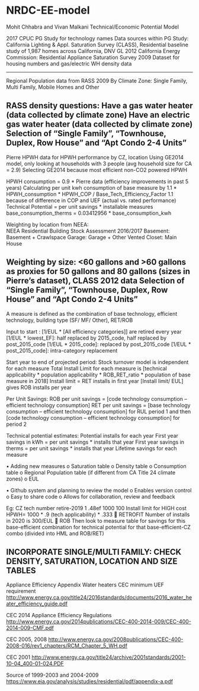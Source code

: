 # NRDC-EE-model
Mohit Chhabra and Vivan Malkani Technical/Economic Potential Model

2017 CPUC PG Study for technology names
Data sources within PG Study:
California Lighting & Appl. Saturation Survey (CLASS), Residential baseline study of 1,987 homes across California, DNV GL 2012
California Energy Commission: Residential Appliance Saturation Survey 2009 Dataset for housing numbers and gas/electric WH density data

--------------------------------------------------------------------------------------------------------------------------------------
Regional Population data from RASS 2009
By Climate Zone: Single Family, Multi Family, Mobile Homes and Other
 


RASS density questions: 
Have a gas water heater (data collected by climate zone)
Have an electric gas water heater (data collected by climate zone)
Selection of “Single Family”, “Townhouse, Duplex, Row House” and “Apt Condo 2-4 Units”
--------------------------------------------------------------------------------------------------------------------------------------

Pierre HPWH data for HPWH performance by CZ, location
Using GE2014 model, only looking at households with 3 people  (avg household size for CA = 2.9)
Selecting GE2014 because most efficient non-CO2 powered HPWH

HPWH consumption = 0.9 * Pierre data (efficiency improvements in past 5 years)
Calculating per unit kwh consumption of base measure by 1.1 * HPWH_consumption * HPWH_COP / Base_Tech_Efficiency_Factor 
1.1 because of difference in COP and UEF (actual vs. rated performance)
Technical Potential = per unit savings * installable measures
base_consumption_therms = 0.03412956 * base_consumption_kwh

Weighting by location from NEEA:  
NEEA Residential Building Stock Assessment 2016/2017
Basement: Basement + Crawlspace
Garage: Garage + Other
Vented Closet: Main House

Weighting by size: <60 gallons and >60 gallons as proxies for 50 gallons and 80 gallons (sizes in Pierre’s dataset), CLASS 2012 data
Selection of “Single Family”, “Townhouse, Duplex, Row House” and “Apt Condo 2-4 Units”
--------------------------------------------------------------------------------------------------------------------------------------
A measure is defined as the combination of base technology, efficient technology, building type (SF/ MF/ Other), RET/ROB

Input to start : 
[1/EUL * [All efficiency categories]] are retired every year 
[1/EUL * lowest_EF]: half replaced by 2015_code, half replaced by post_2015_code
[1/EUL * 2015_code]: replaced by post_2015_code
[1/EUL * post_2015_code]: intra-category replacement 

Start year to end of projected period:
Stock turnover model is independent for each measure
Total Install Limit for each measure is [technical applicability * population applicability * ROB_RET_ratio * population of base
measure in 2018]
Install limit = RET installs in first year
[Install limit/ EUL] gives ROB installs per year

Per Unit Savings:
ROB per unit savings = [code technology consumption – efficient technology consumption]
RET per unit savings = [base technology consumption – efficient technology consumption] for RUL period 1 and then [code technology consumption – efficient technology consumption] for period 2

Technical potential estimates:
 Potential installs for each year
 First year savings in kWh = per unit savings * installs that year
 First year savings in therms = per unit savings * installs that year
 Lifetime savings for each measure


•	Adding new measures
o	Saturation table
o	Density table
o	Consumption table
o	Regional Population table (if different from CA Title 24 climate zones)
o	EUL

•	Github system and planning to review the model
o	Enables version control
o	Easy to share code 
o	Allows for collaboration, review and feedback

Eg:
CZ	tech		number		retire-2019
1	.48ef		1000		100
Install limit for HIGH cost HPWH= 1000 * .9 (tech applicability) * .333  RETROFIT 
Number of installs in 2020 is 300/EUL  ROB
Then look to measure table for savings for this base-efficient combination for technical potential for that base-efficient-CZ combo (divided into HML and ROB/RET)
 
INCORPORATE SINGLE/MULTI FAMILY: CHECK DENSITY, SATURATION, LOCATION AND SIZE TABLES
--------------------------------------------------------------------------------------------------------------------------------------

Appliance Efficiency Appendix
Water heaters CEC minimum UEF requirement
http://www.energy.ca.gov/title24/2016standards/documents/2016_water_heater_efficiency_guide.pdf

CEC 2014 Appliance Efficiency Regulations
http://www.energy.ca.gov/2014publications/CEC-400-2014-009/CEC-400-2014-009-CMF.pdf
 

CEC 2005, 2008
http://www.energy.ca.gov/2008publications/CEC-400-2008-016/rev1_chapters/RCM_Chapter_5_WH.pdf
 
CEC 2001
http://www.energy.ca.gov/title24/archive/2001standards/2001-10-04_400-01-024.PDF

Source of 1999-2003 and 2004-2009
https://www.eia.gov/analysis/studies/residential/pdf/appendix-a.pdf

